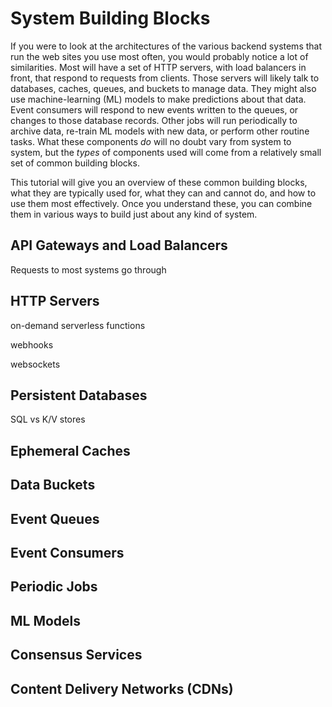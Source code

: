 # System Building Blocks

If you were to look at the architectures of the various backend systems that run the web sites you use most often, you would probably notice a lot of similarities. Most will have a set of HTTP servers, with load balancers in front, that respond to requests from clients. Those servers will likely talk to databases, caches, queues, and buckets to manage data. They might also use machine-learning (ML) models to make predictions about that data. Event consumers will respond to new events written to the queues, or changes to those database records. Other jobs will run periodically to archive data, re-train ML models with new data, or perform other routine tasks. What these components _do_ will no doubt vary from system to system, but the _types_ of components used will come from a relatively small set of common building blocks.

This tutorial will give you an overview of these common building blocks, what they are typically used for, what they can and cannot do, and how to use them most effectively. Once you understand these, you can combine them in various ways to build just about any kind of system.

## API Gateways and Load Balancers

Requests to most systems go through 

## HTTP Servers

on-demand serverless functions

webhooks

websockets

## Persistent Databases

SQL vs K/V stores

## Ephemeral Caches

## Data Buckets

## Event Queues

## Event Consumers

## Periodic Jobs

## ML Models

## Consensus Services

## Content Delivery Networks (CDNs)
